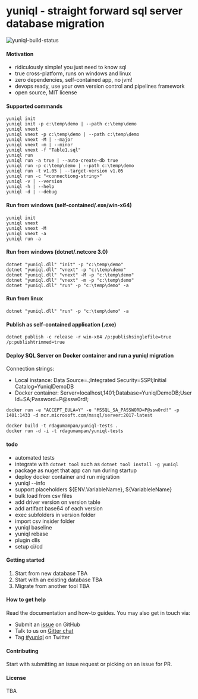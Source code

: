 
# yuniql - straight forward sql server database migration

![yuniql-build-status](https://ci.appveyor.com/api/projects/status/xlqrh6ej1s3mclgp?svg=true)

#### Motivation
- ridiculously simple! you just need to know sql
- true cross-platform, runs on windows and linux
- zero dependencies, self-contained app, no jvm!
- devops ready, use your own version control and pipelines framework
- open source, MIT license

#### Supported commands
```console
yuniql init
yuniql init -p c:\temp\demo | --path c:\temp\demo
yuniql vnext
yuniql vnext -p c:\temp\demo | --path c:\temp\demo
yuniql vnext -M | --major
yuniql vnext -m | --minor
yuniql vnext -f "Table1.sql"
yuniql run
yuniql run -a true | --auto-create-db true
yuniql run -p c:\temp\demo | --path c:\temp\demo
yuniql run -t v1.05 | --target-version v1.05
yuniql run -c "<connectiong-string>"
yuniql -v | --version
yuniql -h | --help
yuniql -d | --debug
```

#### Run from windows (self-contained/.exe/win-x64)
```console
yuniql init
yuniql vnext
yuniql vnext -M
yuniql vnext -a
yuniql run -a
```

#### Run from windows (dotnet/.netcore 3.0)
```console
dotnet "yuniql.dll" "init" -p "c:\temp\demo"
dotnet "yuniql.dll" "vnext" -p "c:\temp\demo"
dotnet "yuniql.dll" "vnext" -M -p "c:\temp\demo"
dotnet "yuniql.dll" "vnext" -m -p "c:\temp\demo"
dotnet "yuniql.dll" "run" -p "c:\temp\demo" -a
```

#### Run from linux
```console
dotnet "yuniql.dll" "run" -p "c:\temp\demo" -a
```

#### Publish as self-contained application (.exe)
```console
dotnet publish -c release -r win-x64 /p:publishsinglefile=true /p:publishtrimmed=true
```

#### Deploy SQL Server on Docker container and run a yuniql migration

Connection strings:
- Local instance: Data Source=.;Integrated Security=SSPI;Initial Catalog=YuniqlDemoDB
- Docker container: Server=localhost,1401;Database=YuniqlDemoDB;User Id=SA;Password=P@ssw0rd!;

```console
docker run -e "ACCEPT_EULA=Y" -e "MSSQL_SA_PASSWORD=P@ssw0rd!" -p 1401:1433 -d mcr.microsoft.com/mssql/server:2017-latest

docker build -t rdagumampan/yuniql-tests .
docker run -d -i -t rdagumampan/yuniql-tests
```

#### todo
- automated tests
- integrate with `dotnet tool` such as `dotnet tool install -g yuniql`
- package as nuget that app can run during startup
- deploy docker container and run migration
- yuniql --info
- support placeholders ${ENV.VariableName}, ${VariableleName}
- bulk load from csv files
- add driver version on version table
- add artifact base64 of each version
- exec subfolders in version folder
- import csv insider folder
- yuniql baseline
- yuniql rebase
- plugin dlls
- setup ci/cd

#### Getting started
1. Start from new database TBA
2. Start with an existing database TBA
3. Migrate from another tool TBA

#### How to get help
Read the documentation and how-to guides. You may also get in touch via:
- Submit an [issue](https://github.com/rdagumampan/yuniql/issues/new) on GitHub
- Talk to us on [Gitter chat](https://gitter.im/yuniql/community)
- Tag [#yuniql](https://twitter.com/) on Twitter

#### Contributing
Start with submitting an issue request or picking on an issue for PR.

#### License
TBA



